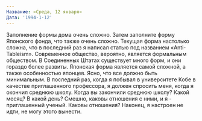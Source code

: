 ```yaml
---
Название: «Среда, 12 января»
Дата: '1994-1-12'
---
```

Заполнение формы дома очень сложно. Затем заполните форму Японского фонда, что также очень сложно. Текущая форма настолько сложна, что в последний раз я написал статью под названием «Anti-Tableism». Современное общество, вероятно, является формальным обществом. В Соединенных Штатах существует много форм, и они гораздо более развиты. Японская форма является самой сложной, а также особенностью японцев. Ясно, что все должно быть минимальным. В последний раз, когда я побывал в университете Кобе в качестве приглашенного профессора, я должен спросить меня, когда я окончил среднюю школу. Когда вы закончили среднюю школу? Какой месяц? В какой день? Смешно, каковы отношения с ними, и я - приглашенный ученый. Каковы отношения? Наконец, я настроен не идти, не могу этого вынести.
